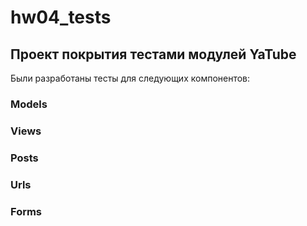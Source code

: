 # hw04_tests

## Проект покрытия тестами модулей YaTube

Были разработаны тесты для следующих компонентов:

### Models

### Views

### Posts

### Urls

### Forms

